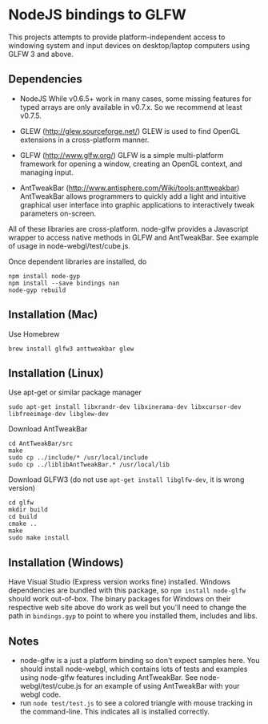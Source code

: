 NodeJS bindings to GLFW
=======================

This projects attempts to provide platform-independent access to windowing system and input devices on desktop/laptop computers using GLFW 3 and above.

Dependencies
------------
- NodeJS
While v0.6.5+ work in many cases, some missing features for typed arrays are only available in v0.7.x. So we recommend at least v0.7.5.

- GLEW (http://glew.sourceforge.net/)
GLEW is used to find OpenGL extensions in a cross-platform manner.

- GLFW (http://www.glfw.org/)
GLFW is a simple multi-platform framework for opening a window, creating an OpenGL context, and managing input.

- AntTweakBar (http://www.antisphere.com/Wiki/tools:anttweakbar)
AntTweakBar allows programmers to quickly add a light and intuitive graphical user interface into graphic applications to interactively tweak parameters on-screen. 

All of these libraries are cross-platform. node-glfw provides a Javascript wrapper to access native methods in GLFW and AntTweakBar. See example of usage in node-webgl/test/cube.js.

Once dependent libraries are installed, do
```
npm install node-gyp
npm install --save bindings nan
node-gyp rebuild
```

Installation (Mac)
-------------------------
Use Homebrew
```
brew install glfw3 anttweakbar glew
```

Installation (Linux)
-------------------------
Use apt-get or similar package manager
```
sudo apt-get install libxrandr-dev libxinerama-dev libxcursor-dev libfreeimage-dev libglew-dev
```

Download AntTweakBar
```
cd AntTweakBar/src
make
sudo cp ../include/* /usr/local/include
sudo cp ../liblibAntTweakBar.* /usr/local/lib
```

Download GLFW3 (do not use ```apt-get install libglfw-dev```, it is wrong version)
```
cd glfw
mkdir build
cd build
cmake ..
make
sudo make install
```
Installation (Windows)
----------------------

Have Visual Studio (Express version works fine) installed.
Windows dependencies are bundled with this package, so `npm install node-glfw` should work out-of-box. The binary packages for Windows on their respective web site above do work as well but you'll need to change the path in ```bindings.gyp``` to point to where you installed them, includes and libs.

Notes
-----
- node-glfw is a just a platform binding so don't expect samples here. You should install node-webgl, which contains lots of tests and examples using node-glfw features including AntTweakBar. See node-webgl/test/cube.js for an example of using AntTweakBar with your webgl code.
- run ```node test/test.js``` to see a colored triangle with mouse tracking in the command-line. This indicates all is installed correctly.


